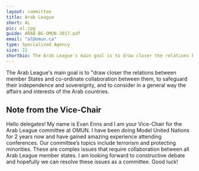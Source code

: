 ```yaml
---
layout: committee
title: Arab League
short: AL
pic: al.jpg
guide: ARAB-BG-OMUN-2017.pdf
email: "al@omun.ca"
type: Specialized Agency
size: 22
shortbio: The Arab League's main goal is to draw closer the relations between member States and co-ordinate collaboration between them, to safeguard their independence and sovereignty, and to consider in a general way the affairs and interests of the Arab countries.
---
```


The Arab League's main goal is to "draw closer the relations between member States and co-ordinate collaboration between them, to safeguard their independence and sovereignty, and to consider in a general way the affairs and interests of the Arab countries.

## Note from the Vice-Chair

Hello delegates! My name is Evan Enns and I am your Vice-Chair for the Arab League committee at OMUN. I have been doing Model United Nations for 2 years now and have gained amazing experience attending conferences. Our committee’s topics include terrorism and protecting minorities. These are complex issues that require collaboration between all Arab League member states. I am looking forward to constructive debate and hopefully we can resolve these issues as a committee. Good luck!
